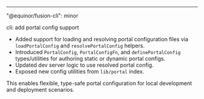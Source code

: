 ---
"@equinor/fusion-cli": minor

cli: add portal config support

- Added support for loading and resolving portal configuration files via `loadPortalConfig` and `resolvePortalConfig` helpers.
- Introduced `PortalConfig`, `PortalConfigFn`, and `definePortalConfig` types/utilities for authoring static or dynamic portal configs.
- Updated dev server logic to use resolved portal config.
- Exposed new config utilities from `lib/portal` index.

This enables flexible, type-safe portal configuration for local development and deployment scenarios.
